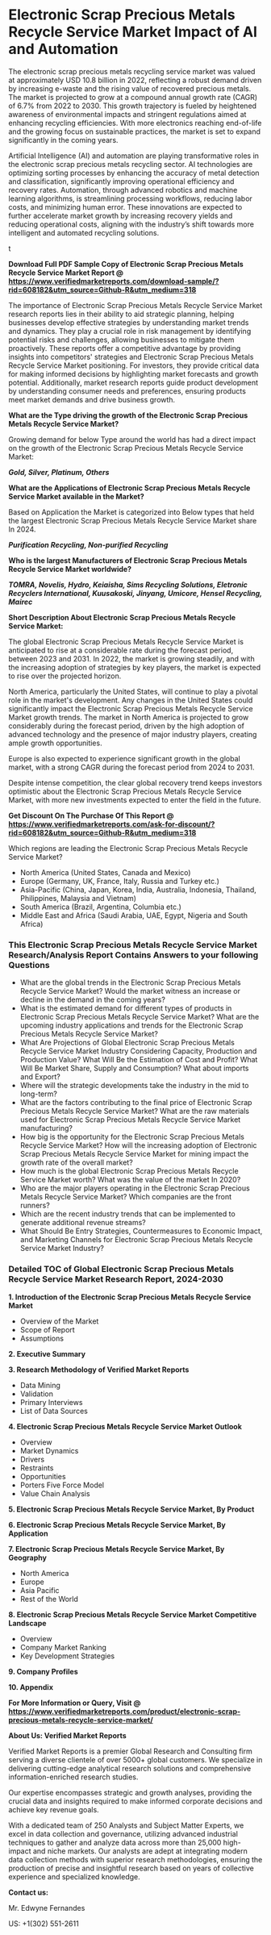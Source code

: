 <meta name="title" content="Global  Electronic Scrap Precious Metals Recycle Service Market Impact of AI and Automation"><meta name="description" content="  The electronic scrap precious metals recycling service market was valued at approximately USD 10.8 billion in 2022, reflecting a robust demand driven by increasing e"><meta name="title" content=" Electronic Scrap Precious Metals Recycle Service Market Size, Share, Scope, Trends, Growth, Opportunities, Analysis, Forecast"> <h1>Electronic Scrap Precious Metals Recycle Service Market Impact of AI and Automation</h1> <p>The electronic scrap precious metals recycling service market was valued at approximately USD 10.8 billion in 2022, reflecting a robust demand driven by increasing e-waste and the rising value of recovered precious metals. The market is projected to grow at a compound annual growth rate (CAGR) of 6.7% from 2022 to 2030. This growth trajectory is fueled by heightened awareness of environmental impacts and stringent regulations aimed at enhancing recycling efficiencies. With more electronics reaching end-of-life and the growing focus on sustainable practices, the market is set to expand significantly in the coming years.</p> <p>Artificial Intelligence (AI) and automation are playing transformative roles in the electronic scrap precious metals recycling sector. AI technologies are optimizing sorting processes by enhancing the accuracy of metal detection and classification, significantly improving operational efficiency and recovery rates. Automation, through advanced robotics and machine learning algorithms, is streamlining processing workflows, reducing labor costs, and minimizing human error. These innovations are expected to further accelerate market growth by increasing recovery yields and reducing operational costs, aligning with the industry’s shift towards more intelligent and automated recycling solutions.</p> t</p><p id="" class=""><strong>Download Full PDF Sample Copy of Electronic Scrap Precious Metals Recycle Service Market Report @ <a href="https://www.verifiedmarketreports.com/download-sample/?rid=608182&utm_source=Github-R&utm_medium=318" target="_blank">https://www.verifiedmarketreports.com/download-sample/?rid=608182&utm_source=Github-R&utm_medium=318</a></strong></p><p>The importance of&nbsp;Electronic Scrap Precious Metals Recycle Service Market research reports lies in their ability to aid strategic planning, helping businesses develop effective strategies by understanding market trends and dynamics. They play a crucial role in risk management by identifying potential risks and challenges, allowing businesses to mitigate them proactively. These reports offer a competitive advantage by providing insights into competitors' strategies and Electronic Scrap Precious Metals Recycle Service Market positioning. For investors, they provide critical data for making informed decisions by highlighting market forecasts and growth potential. Additionally, market research reports guide product development by understanding consumer needs and preferences, ensuring products meet market demands and drive business growth.</p><p><strong>What are the&nbsp;Type driving the growth of the Electronic Scrap Precious Metals Recycle Service Market?</strong></p><p id="" class="">Growing demand for below Type around the world has had a direct impact on the growth of the Electronic Scrap Precious Metals Recycle Service Market:</p><em><strong>Gold, Silver, Platinum, Others</strong></em></p><strong>What are the&nbsp;Applications&nbsp;of Electronic Scrap Precious Metals Recycle Service Market available in the Market?</strong></p><p id="" class="">Based on Application the Market is categorized into Below types that held the largest Electronic Scrap Precious Metals Recycle Service Market share In 2024.</p><em><strong>Purification Recycling, Non-purified Recycling</strong></em></p><strong>Who is the largest Manufacturers of Electronic Scrap Precious Metals Recycle Service Market worldwide?</strong></p><p><em><strong>TOMRA, Novelis, Hydro, Keiaisha, Sims Recycling Solutions, Eletronic Recyclers International, Kuusakoski, Jinyang, Umicore, Hensel Recycling, Mairec</strong></em></p><p id="" class=""><strong>Short Description About Electronic Scrap Precious Metals Recycle Service Market:</strong></p><p>The global Electronic Scrap Precious Metals Recycle Service Market is anticipated to rise at a considerable rate during the forecast period, between 2023 and 2031. In 2022, the market is growing steadily, and with the increasing adoption of strategies by key players, the market is expected to rise over the projected horizon.</p><p>North America, particularly the United States, will continue to play a pivotal role in the market's development. Any changes in the United States could significantly impact the Electronic Scrap Precious Metals Recycle Service Market growth trends. The market in North America is projected to grow considerably during the forecast period, driven by the high adoption of advanced technology and the presence of major industry players, creating ample growth opportunities.</p><p>Europe is also expected to experience significant growth in the global market, with a strong CAGR during the forecast period from 2024 to 2031.</p><p>Despite intense competition, the clear global recovery trend keeps investors optimistic about the Electronic Scrap Precious Metals Recycle Service Market, with more new investments expected to enter the field in the future.</p><p id="" class=""><strong>Get Discount On The Purchase Of This Report @ <a href="https://www.verifiedmarketreports.com/ask-for-discount/?rid=608182&utm_source=Github-R&utm_medium=318" target="_blank">https://www.verifiedmarketreports.com/ask-for-discount/?rid=608182&utm_source=Github-R&utm_medium=318</a></strong></p>Which regions are leading the Electronic Scrap Precious Metals Recycle Service Market?</p><ul><li>North America (United States, Canada and Mexico)</li><li>Europe (Germany, UK, France, Italy, Russia and Turkey etc.)</li><li>Asia-Pacific (China, Japan, Korea, India, Australia, Indonesia, Thailand, Philippines, Malaysia and Vietnam)</li><li>South America (Brazil, Argentina, Columbia etc.)</li><li>Middle East and Africa (Saudi Arabia, UAE, Egypt, Nigeria and South Africa)</li></ul><h3 id="" class="">This Electronic Scrap Precious Metals Recycle Service Market Research/Analysis Report Contains Answers to your following Questions</h3><ul><li>What are the global trends in the Electronic Scrap Precious Metals Recycle Service Market? Would the market witness an increase or decline in the demand in the coming years?</li><li>What is the estimated demand for different types of products in Electronic Scrap Precious Metals Recycle Service Market? What are the upcoming industry applications and trends for the Electronic Scrap Precious Metals Recycle Service Market?</li><li>What Are Projections of Global Electronic Scrap Precious Metals Recycle Service Market Industry Considering Capacity, Production and Production Value? What Will Be the Estimation of Cost and Profit? What Will Be Market Share, Supply and Consumption? What about imports and Export?</li><li>Where will the strategic developments take the industry in the mid to long-term?</li><li>What are the factors contributing to the final price of Electronic Scrap Precious Metals Recycle Service Market? What are the raw materials used for Electronic Scrap Precious Metals Recycle Service Market manufacturing?</li><li>How big is the opportunity for the Electronic Scrap Precious Metals Recycle Service Market? How will the increasing adoption of Electronic Scrap Precious Metals Recycle Service Market for mining impact the growth rate of the overall market?</li><li>How much is the global Electronic Scrap Precious Metals Recycle Service Market worth? What was the value of the market In 2020?</li><li>Who are the major players operating in the Electronic Scrap Precious Metals Recycle Service Market? Which companies are the front runners?</li><li>Which are the recent industry trends that can be implemented to generate additional revenue streams?</li><li>What Should Be Entry Strategies, Countermeasures to Economic Impact, and Marketing Channels for Electronic Scrap Precious Metals Recycle Service Market Industry?</li></ul><h3 id="" class="">Detailed TOC of Global Electronic Scrap Precious Metals Recycle Service Market Research Report, 2024-2030</h3><p id="" class=""><strong>1. Introduction of the Electronic Scrap Precious Metals Recycle Service Market</strong></p><ul><li>Overview of the Market</li><li>Scope of Report</li><li>Assumptions</li></ul><p id="" class=""><strong>2. Executive Summary</strong></p><p id="" class=""><strong>3. Research Methodology of Verified Market Reports</strong></p><ul><li>Data Mining</li><li>Validation</li><li>Primary Interviews</li><li>List of Data Sources</li></ul><p id="" class=""><strong>4. Electronic Scrap Precious Metals Recycle Service Market Outlook</strong></p><ul><li>Overview</li><li>Market Dynamics</li><li>Drivers</li><li>Restraints</li><li>Opportunities</li><li>Porters Five Force Model</li><li>Value Chain Analysis</li></ul><p id="" class=""><strong>5. Electronic Scrap Precious Metals Recycle Service Market, By Product</strong></p><p id="" class=""><strong>6. Electronic Scrap Precious Metals Recycle Service Market, By Application</strong></p><p id="" class=""><strong>7. Electronic Scrap Precious Metals Recycle Service Market, By Geography</strong></p><ul><li>North America</li><li>Europe</li><li>Asia Pacific</li><li>Rest of the World</li></ul><p id="" class=""><strong>8. Electronic Scrap Precious Metals Recycle Service Market Competitive Landscape</strong></p><ul><li>Overview</li><li>Company Market Ranking</li><li>Key Development Strategies</li></ul><p id="" class=""><strong>9. Company Profiles</strong></p><p id="" class=""><strong>10. Appendix</strong></p><p id="" class=""><strong>For More Information or Query, Visit @ <a href="https://www.verifiedmarketreports.com/product/electronic-scrap-precious-metals-recycle-service-market/" target="_blank">https://www.verifiedmarketreports.com/product/electronic-scrap-precious-metals-recycle-service-market/</a></strong></p><p id="" class=""><strong>About Us: Verified Market Reports</strong></p><p id="" class="">Verified Market Reports is a premier Global Research and Consulting firm serving a diverse clientele of over 5000+ global customers. We specialize in delivering cutting-edge analytical research solutions and comprehensive information-enriched research studies.</p><p id="" class="">Our expertise encompasses strategic and growth analyses, providing the crucial data and insights required to make informed corporate decisions and achieve key revenue goals.</p><p id="" class="">With a dedicated team of 250 Analysts and Subject Matter Experts, we excel in data collection and governance, utilizing advanced industrial techniques to gather and analyze data across more than 25,000 high-impact and niche markets. Our analysts are adept at integrating modern data collection methods with superior research methodologies, ensuring the production of precise and insightful research based on years of collective experience and specialized knowledge.</p><p id="" class=""><strong>Contact us:</strong></p><p id="" class="">Mr. Edwyne Fernandes</p><p id="" class="">US: +1(302) 551-2611</p>